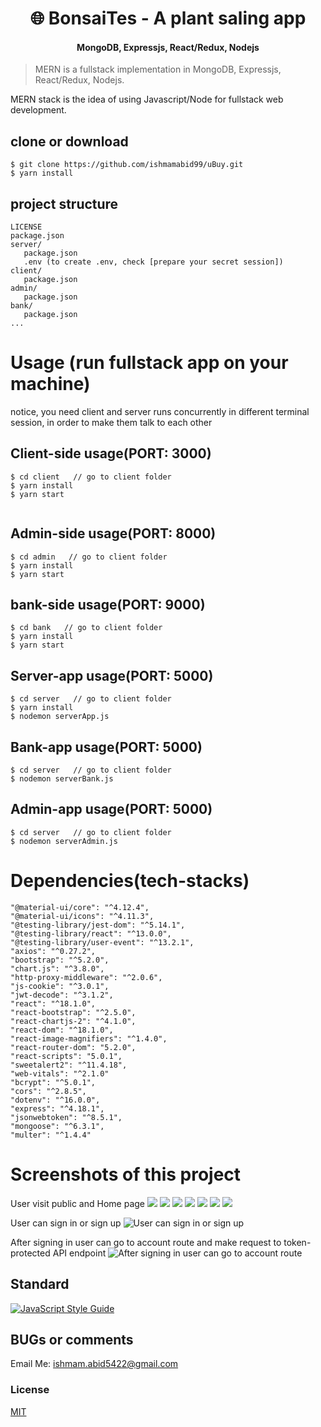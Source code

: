 <h1 align="center">
🌐 BonsaiTes - A plant saling app
</h1>
<h4 align="center">
MongoDB, Expressjs, React/Redux, Nodejs
</h4>



> MERN is a fullstack implementation in MongoDB, Expressjs, React/Redux, Nodejs.

MERN stack is the idea of using Javascript/Node for fullstack web development.

## clone or download
```terminal
$ git clone https://github.com/ishmamabid99/uBuy.git
$ yarn install
```

## project structure
```terminal
LICENSE
package.json
server/
   package.json
   .env (to create .env, check [prepare your secret session])
client/
   package.json
admin/
   package.json
bank/
   package.json
...
```

# Usage (run fullstack app on your machine)



notice, you need client and server runs concurrently in different terminal session, in order to make them talk to each other

## Client-side usage(PORT: 3000)
```terminal
$ cd client   // go to client folder
$ yarn install
$ yarn start


```
## Admin-side usage(PORT: 8000)
```terminal
$ cd admin   // go to client folder
$ yarn install
$ yarn start

```
## bank-side usage(PORT: 9000)
```terminal
$ cd bank   // go to client folder
$ yarn install
$ yarn start

```



## Server-app usage(PORT: 5000)
```terminal
$ cd server   // go to client folder
$ yarn install
$ nodemon serverApp.js

```
## Bank-app usage(PORT: 5000)
```terminal
$ cd server   // go to client folder
$ nodemon serverBank.js

```
## Admin-app usage(PORT: 5000)
```terminal
$ cd server   // go to client folder
$ nodemon serverAdmin.js

```

# Dependencies(tech-stacks)
    "@material-ui/core": "^4.12.4",
    "@material-ui/icons": "^4.11.3",
    "@testing-library/jest-dom": "^5.14.1",
    "@testing-library/react": "^13.0.0",
    "@testing-library/user-event": "^13.2.1",
    "axios": "^0.27.2",
    "bootstrap": "^5.2.0",
    "chart.js": "^3.8.0",
    "http-proxy-middleware": "^2.0.6",
    "js-cookie": "^3.0.1",
    "jwt-decode": "^3.1.2",
    "react": "^18.1.0",
    "react-bootstrap": "^2.5.0",
    "react-chartjs-2": "^4.1.0",
    "react-dom": "^18.1.0",
    "react-image-magnifiers": "^1.4.0",
    "react-router-dom": "5.2.0",
    "react-scripts": "5.0.1",
    "sweetalert2": "^11.4.18",
    "web-vitals": "^2.1.0"   
    "bcrypt": "^5.0.1",
    "cors": "^2.8.5",
    "dotenv": "^16.0.0",
    "express": "^4.18.1",
    "jsonwebtoken": "^8.5.1",
    "mongoose": "^6.3.1",
    "multer": "^1.4.4"

# Screenshots of this project

User visit public and Home page
![](https://imgur.com/eRKJEiJ)
![](https://imgur.com/ySlGVWY)
![](https://imgur.com/Fd4LX4l)
![](https://imgur.com/5R6xwfF)
![](https://imgur.com/qvfZE9e)
![](https://imgur.com/eRKJEiJ)
![](https://imgur.com/zpYzSgp)

User can sign in or sign up
![User can sign in or sign up](http://i.imgur.com/rrmbU5I.png)

After signing in user can go to account route and make request to token-protected API endpoint
![After signing in user can go to account route](http://i.imgur.com/FzLB51u.png)

## Standard

[![JavaScript Style Guide](https://cdn.rawgit.com/standard/standard/master/badge.svg)](https://github.com/standard/standard)

## BUGs or comments


Email Me: ishmam.abid5422@gmail.com



### License
[MIT](https://github.com/amazingandyyy/mern/blob/master/LICENSE)
